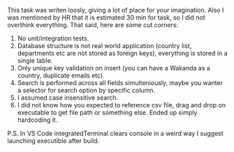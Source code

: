 This task was writen loosly, giving a lot of place for your imagination.
Also I was mentioned by HR that it is estimated 30 min for task, so I did not overthink everything.
That said, here are some cut corners:

1. No unit/integration tests.
2. Database structure is not real world application (country list, departments etc are not stored as foreign keys), everything is stored in a single table.
3. Only unique key validation on insert (you can have a Wakanda as a country, duplicate emails etc).
4. Search is performed across all fields simulteniously, maybe you wanter a selector for search option by specific column.
5. I assumed case insensitive search.
6. I did not know how you expected to reference csv file, drag and drop on executable to get file path or something else. Ended up simply hardcoding it.

P.S. In VS Code integratedTerminal clears console in a weird way I suggest launching executible after build.
